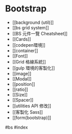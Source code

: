 # Bootstrap

- [[background (util)]]
- [[bs grid system]]
- [[BS 元件一覽 Cheatsheet]]
- [[Cards]]
- [[codepen環境]]
- [[container]]
- [[Font]]
- [[Grid 格線系統]]
- [[gulp 環境的客製化]]
- [[image]]
- [[Modal]]
- [[position]]
- [[ratio]]
- [[Size]]
- [[Spacer]]
- [[utilities API 修改]]
- [[客製化 Sass]]
- [[form(bootstrap)]]

#bs #index 